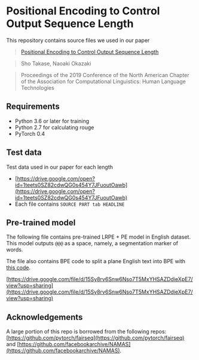 # Positional Encoding to Control Output Sequence Length

This repository contains source files we used in our paper
>[Positional Encoding to Control Output Sequence Length](https://www.aclweb.org/anthology/N19-1401)

>Sho Takase, Naoaki Okazaki

> Proceedings of the 2019 Conference of the North American Chapter of the Association for Computational Linguistics: Human Language Technologies


## Requirements

- Python 3.6 or later for training
- Python 2.7 for calculating rouge
- PyTorch 0.4


## Test data

Test data used in our paper for each length

- [https://drive.google.com/open?id=1teets0SZ82cdwQG0s454Y7JFuoutOawb](https://drive.google.com/open?id=1teets0SZ82cdwQG0s454Y7JFuoutOawb)
- Each file contains ```SOURCE PART tab HEADLINE```

## Pre-trained model

The following file contains pre-trained LRPE + PE model in English dataset. This model outputs ``` @@@ ``` as a space, namely, a segmentation marker of words.

The file also contains BPE code to split a plane English text into BPE with [this code](https://github.com/rsennrich/subword-nmt).

[https://drive.google.com/file/d/15Sy8rv6Snw6Nso7T5MxYHSAZDdieXpE7/view?usp=sharing](https://drive.google.com/file/d/15Sy8rv6Snw6Nso7T5MxYHSAZDdieXpE7/view?usp=sharing)

## Acknowledgements

A large portion of this repo is borrowed from the following repos: [https://github.com/pytorch/fairseq](https://github.com/pytorch/fairseq) and [https://github.com/facebookarchive/NAMAS](https://github.com/facebookarchive/NAMAS).
